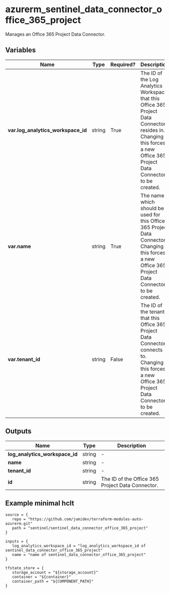 # azurerm_sentinel_data_connector_office_365_project

Manages an Office 365 Project Data Connector.

## Variables

| Name | Type | Required? |  Description |
| ---- | ---- | --------- |  ----------- |
| **var.log_analytics_workspace_id** | string | True | The ID of the Log Analytics Workspace that this Office 365 Project Data Connector resides in. Changing this forces a new Office 365 Project Data Connector to be created. | 
| **var.name** | string | True | The name which should be used for this Office 365 Project Data Connector. Changing this forces a new Office 365 Project Data Connector to be created. | 
| **var.tenant_id** | string | False | The ID of the tenant that this Office 365 Project Data Connector connects to. Changing this forces a new Office 365 Project Data Connector to be created. | 



## Outputs

| Name | Type | Description |
| ---- | ---- | --------- | 
| **log_analytics_workspace_id** | string  | - | 
| **name** | string  | - | 
| **tenant_id** | string  | - | 
| **id** | string  | The ID of the Office 365 Project Data Connector. | 

## Example minimal hclt

```hcl
source = {
   repo = "https://github.com/jumidev/terraform-modules-auto-azurerm.git" 
   path = "sentinel/sentinel_data_connector_office_365_project" 
}

inputs = {
   log_analytics_workspace_id = "log_analytics_workspace_id of sentinel_data_connector_office_365_project" 
   name = "name of sentinel_data_connector_office_365_project" 
}

tfstate_store = {
   storage_account = "${storage_account}" 
   container = "${container}" 
   container_path = "${COMPONENT_PATH}" 
}


```